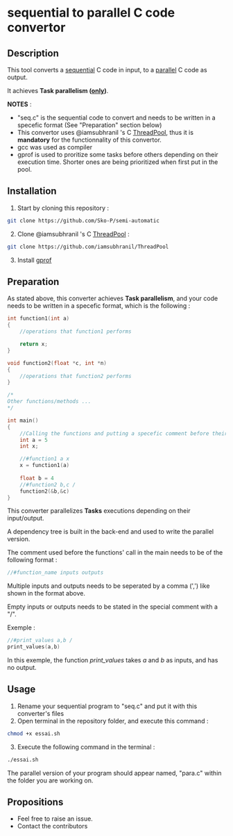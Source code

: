 # sequential to parallel C code convertor

## Description
This tool converts a <ins>sequential</ins> C code in input, to a <ins>parallel</ins> C code as output.

It achieves  **Task parallelism (<ins>only</ins>)**.



**NOTES** : 
* "seq.c" is the sequential code to convert and needs to be written in a specefic format (See "Preparation" section below)
* This convertor uses @iamsubhranil 's C [ThreadPool](https://github.com/iamsubhranil/ThreadPool), thus it is **mandatory** for the functionnality of this convertor.
* gcc was used as compiler
* gprof is used to proritize some tasks before others depending on their execution time. Shorter ones are being prioritized when first put in the pool.

## Installation

1.  Start by cloning this repository :
```bash
git clone https://github.com/Sko-P/semi-automatic
```
2. Clone @iamsubhranil 's C [ThreadPool](https://github.com/iamsubhranil/ThreadPool) :
```bash
git clone https://github.com/iamsubhranil/ThreadPool
```
3. Install [gprof](https://www.howtoforge.com/tutorial/how-to-install-and-use-profiling-tool-gprof/)

## Preparation
As stated above, this converter achieves **Task parallelism**, and your code needs to be written in a specefic format, which is the following :
```C
int function1(int a)
{
    //operations that function1 performs

    return x;
}

void function2(float *c, int *n)
{
    //operations that function2 performs
}

/*
Other functions/methods ...
*/

int main()
{
    //Calling the functions and putting a specefic comment before their call
    int a = 5
    int x;

    //#function1 a x
    x = function1(a)
    
    float b = 4
    //#function2 b,c /  
    function2(&b,&c)
}
```  
This converter parallelizes **Tasks** executions depending on their input/output.

A dependency tree is built in the back-end and used to write the parallel version. 

The comment used before the functions' call in the main needs to be of the following format :  
```C
//#function_name inputs outputs
```
Multiple inputs and outputs needs to be seperated by a comma (',') like shown in the format above.

Empty inputs or outputs needs to be stated in the special comment with a "/".  

Exemple :

```C
//#print_values a,b /
print_values(a,b)
```
In this exemple, the function *print_values* takes *a* and *b* as inputs, and has no output.



## Usage
1. Rename your sequential program to "seq.c" and put it with this converter's files
2. Open terminal in the repository folder, and execute this command :  
```bash
chmod +x essai.sh
```
3. Execute the following command in the terminal :
```bash
./essai.sh
```
The parallel version of your program should appear named, "para.c" within the folder you are working on.

## Propositions
* Feel free to raise an issue.
* Contact the contributors
